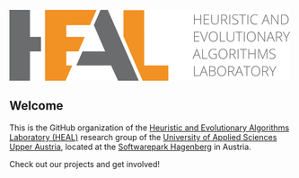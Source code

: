 ![HEAL logo](https://github.com/heal-research/.github/blob/main/images/heal_logo_transparent.png)

## Welcome

This is the GitHub organization of the [Heuristic and Evolutionary Algorithms Laboratory (HEAL)](https://heal.heuristiclab.com) research group of the [University of Applied Sciences Upper Austria](https://www.fh-ooe.at/en), located at the [Softwarepark Hagenberg](https://www.softwarepark-hagenberg.com/en) in Austria.

Check out our projects and get involved!
